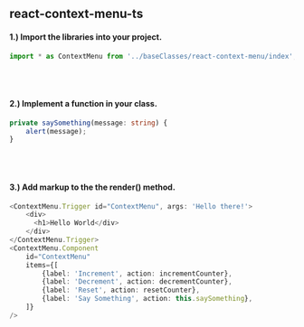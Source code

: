 ## react-context-menu-ts

#### 1.) Import the libraries into your project.
```ts
import * as ContextMenu from '../baseClasses/react-context-menu/index';
```
<br></br>
#### 2.) Implement a function in your class.
```ts
private saySomething(message: string) {
    alert(message);
}
```
<br></br>
#### 3.) Add markup to the the render() method.
```ts
<ContextMenu.Trigger id="ContextMenu", args: 'Hello there!'>
    <div>
      <h1>Hello World</div>
    </div>
</ContextMenu.Trigger>
<ContextMenu.Component
    id="ContextMenu" 
    items={[
        {label: 'Increment', action: incrementCounter},
        {label: 'Decrement', action: decrementCounter},
        {label: 'Reset', action: resetCounter},
        {label: 'Say Something', action: this.saySomething},
    ]}
/>
```

